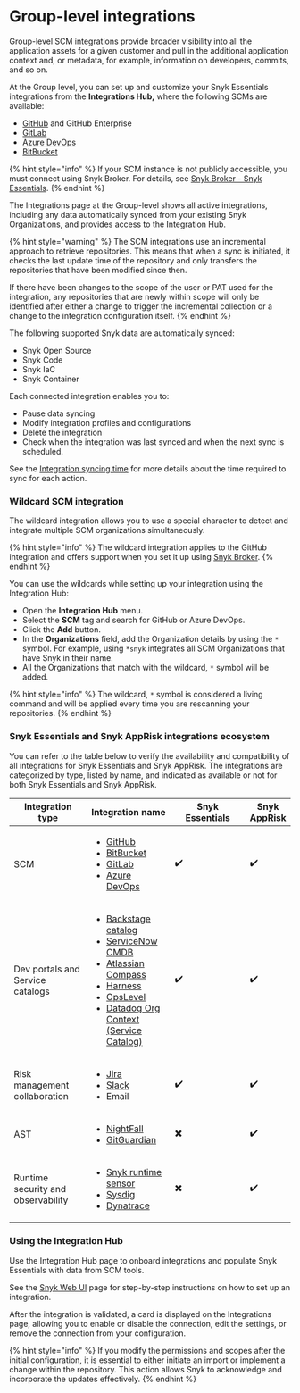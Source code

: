 # Group-level integrations

Group-level SCM integrations provide broader visibility into all the application assets for a given customer and pull in the additional application context and, or metadata, for example, information on developers, commits, and so on.

At the Group level, you can set up and customize your Snyk Essentials integrations from the **Integrations Hub,** where the following SCMs are available:

* [GitHub](github-for-snyk-essentials.md) and GitHub Enterprise
* [GitLab](gitlab-for-snyk-essentials.md)
* [Azure DevOps](azure-devops-for-snyk-essentials.md)
* [BitBucket](bitbucket-for-snyk-essentials.md)

{% hint style="info" %}
If your SCM instance is not publicly accessible, you must connect using Snyk Broker. For details, see [Snyk Broker - Snyk Essentials](../../enterprise-setup/snyk-broker/using-snyk-essentials-with-snyk-broker.md).
{% endhint %}

The Integrations page at the Group-level shows all active integrations, including any data automatically synced from your existing Snyk Organizations, and provides access to the Integration Hub.

{% hint style="warning" %}
The SCM integrations use an incremental approach to retrieve repositories. This means that when a sync is initiated, it checks the last update time of the repository and only transfers the repositories that have been modified since then.

If there have been changes to the scope of the user or PAT used for the integration, any repositories that are newly within scope will only be identified after either a change to trigger the incremental collection or a change to the integration configuration itself.
{% endhint %}

The following supported Snyk data are automatically synced:

* Snyk Open Source
* Snyk Code
* Snyk IaC
* Snyk Container&#x20;

Each connected integration enables you to:

* Pause data syncing
* Modify integration profiles and configurations
* Delete the integration
* Check when the integration was last synced and when the next sync is scheduled.

See the [Integration syncing time](../../integrate-with-snyk/#integrations-syncing-time) for more details about the time required to sync for each action.

### Wildcard SCM integration

The wildcard integration allows you to use a special character to detect and integrate multiple SCM organizations simultaneously.&#x20;

{% hint style="info" %}
The wildcard integration applies to the GitHub integration and offers support when you set it up using [Snyk Broker](../../enterprise-setup/snyk-broker/using-snyk-essentials-with-snyk-broker.md).&#x20;
{% endhint %}

You can use the wildcards while setting up your integration using the Integration Hub:

* Open the **Integration Hub** menu.&#x20;
* Select the **SCM** tag and search for GitHub or Azure DevOps.&#x20;
* Click the **Add** button.
* In the **Organizations** field, add the Organization details by using the `*` symbol. For example, using  `*snyk` integrates all SCM Organizations that have Snyk in their name.
* All the Organizations that match with the wildcard, `*` symbol will be added.&#x20;

{% hint style="info" %}
The wildcard, `*` symbol is considered a living command and will be applied every time you are rescanning your repositories.&#x20;
{% endhint %}

### Snyk Essentials and Snyk AppRisk integrations ecosystem

You can refer to the table below to verify the availability and compatibility of all integrations for Snyk Essentials and Snyk AppRisk. The integrations are categorized by type, listed by name, and indicated as available or not for both Snyk Essentials and Snyk AppRisk.

<table><thead><tr><th width="172">Integration type</th><th width="164">Integration name</th><th width="198">Snyk Essentials</th><th>Snyk AppRisk</th></tr></thead><tbody><tr><td>SCM</td><td><ul><li><a href="../snyk-scm-integrations/github.md#group-level-snyk-apprisk-integrations">GitHub</a></li><li><a href="../snyk-scm-integrations/bitbucket-cloud.md#bitbucket-setup-guide">BitBucket</a></li><li><a href="../snyk-scm-integrations/github.md#group-level-snyk-apprisk-integrations">GitLab</a></li><li><a href="../snyk-scm-integrations/azure-repositories-tfs.md#azure-devops-setup-guide">Azure DevOps</a></li></ul></td><td>                <span data-gb-custom-inline data-tag="emoji" data-code="2714">✔️</span></td><td>                   <span data-gb-custom-inline data-tag="emoji" data-code="2714">✔️</span></td></tr><tr><td>Dev portals and Service catalogs</td><td><ul><li><a href="../../scm-ide-and-ci-cd-integrations/snyk-scm-integrations/application-context-for-scm-integrations/">Backstage catalog</a></li><li><a href="../../manage-risk/snyk-apprisk/integrations-for-snyk-apprisk/connect-a-third-party-integration.md#servicenow-cmdb-setup-guide">ServiceNow CMDB</a></li><li><a href="../../scm-ide-and-ci-cd-integrations/snyk-scm-integrations/application-context-for-scm-integrations/#atlassian-compass">Atlassian Compass</a></li><li><a href="../../scm-ide-and-ci-cd-integrations/snyk-scm-integrations/application-context-for-scm-integrations/#harness">Harness</a></li><li><a href="../../scm-ide-and-ci-cd-integrations/snyk-scm-integrations/application-context-for-scm-integrations/#opslevel">OpsLevel</a></li><li><a href="../../scm-ide-and-ci-cd-integrations/snyk-scm-integrations/application-context-for-scm-integrations/#datadog-org-context-service-catalog">Datadog Org Context (Service Catalog)</a></li></ul></td><td>               <span data-gb-custom-inline data-tag="emoji" data-code="2714">✔️</span></td><td>                     <span data-gb-custom-inline data-tag="emoji" data-code="2714">✔️</span></td></tr><tr><td>Risk management collaboration</td><td><ul><li><a href="../../manage-risk/snyk-apprisk/integrations-for-snyk-apprisk/connect-a-third-party-integration.md#jira-setup-guide">Jira</a></li><li><a href="../../integrate-with-snyk/jira-and-slack-integrations/slack-integration.md">Slack</a></li><li>Email</li></ul></td><td>                <span data-gb-custom-inline data-tag="emoji" data-code="2714">✔️</span></td><td>                    <span data-gb-custom-inline data-tag="emoji" data-code="2714">✔️</span></td></tr><tr><td>AST</td><td><ul><li><a href="../../manage-risk/snyk-apprisk/integrations-for-snyk-apprisk/connect-a-third-party-integration.md#nightfall-setup-guide">NightFall</a></li><li><a href="../../manage-risk/snyk-apprisk/integrations-for-snyk-apprisk/connect-a-third-party-integration.md#gitguardian-setup-guide">GitGuardian</a></li></ul></td><td>               <span data-gb-custom-inline data-tag="emoji" data-code="2716">✖️</span></td><td>                     <span data-gb-custom-inline data-tag="emoji" data-code="2714">✔️</span></td></tr><tr><td>Runtime security and observability</td><td><ul><li><a href="../../manage-risk/snyk-apprisk/integrations-for-snyk-apprisk/snyk-runtime-sensor.md">Snyk runtime sensor</a></li><li><a href="../../manage-risk/snyk-apprisk/integrations-for-snyk-apprisk/connect-a-third-party-integration.md#sysdig-setup-guide">Sysdig</a></li><li><a href="../../manage-risk/snyk-apprisk/integrations-for-snyk-apprisk/connect-a-third-party-integration.md#dynatrace-setup-guide">Dynatrace</a></li></ul></td><td>               <span data-gb-custom-inline data-tag="emoji" data-code="2716">✖️</span></td><td>                     <span data-gb-custom-inline data-tag="emoji" data-code="2714">✔️</span></td></tr></tbody></table>

### Using the Integration Hub

Use the Integration Hub page to onboard integrations and populate Snyk Essentials with data from SCM tools.

See the [Snyk Web UI](../../getting-started/snyk-web-ui.md#manage-your-integrations) page for step-by-step instructions on how to set up an integration.

After the integration is validated, a card is displayed on the Integrations page, allowing you to enable or disable the connection, edit the settings, or remove the connection from your configuration.

{% hint style="info" %}
If you modify the permissions and scopes after the initial configuration, it is essential to either initiate an import or implement a change within the repository. This action allows Snyk to acknowledge and incorporate the updates effectively.
{% endhint %}
